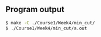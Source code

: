 <!-- gh-action-output -->
## Program output
```bash
$ make -C ./Course1/Week4/min_cut/
$ ./Course1/Week4/min_cut/a.out 
```
<!-- gh-action-output end -->
